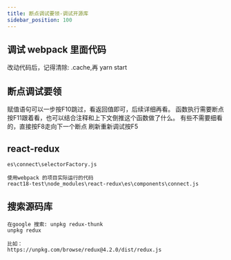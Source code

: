```yaml
---
title: 断点调试要领-调试开源库
sidebar_position: 100
---
```


## 调试 webpack 里面代码
改动代码后，记得清除: .cache,再 yarn start

## 断点调试要领
赋值语句可以一步按F10跳过，看返回值即可，后续详细再看。
函数执行需要断点按F11跟着看，也可以结合注释和上下文倒推这个函数做了什么。
有些不需要细看的，直接按F8走向下一个断点
刷新重新调试按F5

## react-redux
```
es\connect\selectorFactory.js

使用webpack 的项目实际运行的代码
react18-test\node_modules\react-redux\es\components\connect.js
```

## 搜索源码库
```
在google 搜索: unpkg redux-thunk
unpkg redux

比如：
https://unpkg.com/browse/redux@4.2.0/dist/redux.js
```
